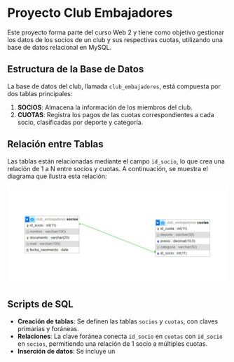 # Proyecto Club Embajadores

Este proyecto forma parte del curso Web 2 y tiene como objetivo gestionar los datos de los socios de un club y sus respectivas cuotas, utilizando una base de datos relacional en MySQL.

## Estructura de la Base de Datos

La base de datos del club, llamada `club_embajadores`, está compuesta por dos tablas principales:

1. **SOCIOS**: Almacena la información de los miembros del club.
2. **CUOTAS**: Registra los pagos de las cuotas correspondientes a cada socio, clasificadas por deporte y categoría.


## Relación entre Tablas

Las tablas están relacionadas mediante el campo `id_socio`, lo que crea una relación de 1 a N entre socios y cuotas. A continuación, se muestra el diagrama que ilustra esta relación:

![Diagrama de la relación](./diagrama.jpg)

## Scripts de SQL

- **Creación de tablas**: Se definen las tablas `socios` y `cuotas`, con claves primarias y foráneas.
- **Relaciones**: La clave foránea conecta `id_socio` en `cuotas` con `id_socio` en `socios`, permitiendo una relación de 1 socio a múltiples cuotas.
- **Inserción de datos**: Se incluye un
